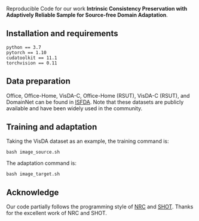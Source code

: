 Reproducible Code for our work **Intrinsic Consistency Preservation with Adaptively Reliable Sample for Source-free Domain Adaptation**.

## Installation and requirements
```
python == 3.7
pytorch == 1.10
cudatoolkit == 11.1
torchvision == 0.11
```

## Data preparation
Office, Office-Home, VisDA-C, Office-Home (RSUT), VisDA-C (RSUT), and DomainNet can be found in [ISFDA](https://github.com/LeoXinhaoLee/Imbalanced-Source-free-Domain-Adaptation).
Note that these datasets are publicly available and have been widely used in the community.

## Training and adaptation
Taking the VisDA dataset as an example, the training command is:
```
bash image_source.sh
```
The adaptation command is:
```
bash image_target.sh
```

## Acknowledge
Our code partially follows the programming style of [NRC](https://github.com/Albert0147/SFDA_neighbors) and [SHOT](https://github.com/tim-learn/SHOT).
Thanks for the excellent work of NRC and SHOT.
